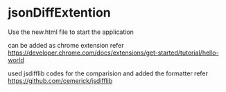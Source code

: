 # jsonDiffExtention
Use the new.html file to start the application

can be added as chrome extension
refer https://developer.chrome.com/docs/extensions/get-started/tutorial/hello-world

used jsdifflib codes for the comparision and added the formatter
refer https://github.com/cemerick/jsdifflib
